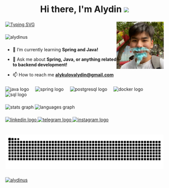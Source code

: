 <h1 align="center">Hi there, I'm Alydin
<img src="https://github.com/blackcater/blackcater/raw/main/images/Hi.gif" height="32"/>
</h1>

###

<img align="right" height="150" src="images/logo.png" />

###

[![Typing SVG](https://readme-typing-svg.herokuapp.com?color=%2336BCF7&lines=I+am+a+backend+developer!;I+am+from+Kyrgyzstan🇰🇬;I+love+coding;Java+rocks!&speed=40)](https://git.io/typing-svg)

###

<p align="left"> <img src="https://komarev.com/ghpvc/?username=alydinus&label=Profile%20views&color=0e75b6&style=flat" alt="alydinus" /> </p>

###

- 🌱 I’m currently learning ****Spring** and **Java**!**

- 💬 Ask me about ****Spring**, **Java**, or anything related to **backend development**!**

- 📫 How to reach me **alykulovalydin@gmail.com**

###

<div align="left">
  <img src="https://skillicons.dev/icons?i=java" height="30" alt="java logo"  />
  <img width="12" />
  <img src="https://skillicons.dev/icons?i=spring" height="30" alt="spring logo"  />
  <img width="12" />
  <img src="https://skillicons.dev/icons?i=postgres" height="30" alt="postgresql logo"  />
  <img width="12" />
  <img src="https://skillicons.dev/icons?i=docker" height="30" alt="docker logo" />
  <img width="12" />
  <img src="https://skillicons.dev/icons?i=sql" height="30" alt="sql logo" />
  <img width="12" />
</div>

###

<div align="left">
  <img src="https://github-readme-stats.vercel.app/api?username=alydinus&hide_title=false&hide_rank=false&show_icons=true&include_all_commits=true&count_private=true&disable_animations=false&theme=rose_pine&locale=en&hide_border=true&custom_title=See%20how%20I%20look" height="190" alt="stats graph"  />
  <img src="https://github-readme-stats.vercel.app/api/top-langs?username=alydinus&locale=en&hide_title=false&layout=compact&card_width=320&langs_count=5&theme=rose_pine&hide_border=true&custom_title=I%20frequently%20use%20it." height="190" alt="languages graph"  />
</div>

###

<div align="left">
  <a href="https://www.linkedin.com/in/%D0%B0%D0%BB%D1%8B%D0%B4%D0%B8%D0%BD-%D0%B0%D0%BB%D1%8B%D0%BA%D1%83%D0%BB%D0%BE%D0%B2-bb2a11366/" target="_blank">
    <img src="https://img.shields.io/static/v1?message=LinkedIn&logo=linkedin&label=&color=0077B5&logoColor=white&labelColor=&style=for-the-badge" height="35" alt="linkedin logo"  />
  </a>
  <a href="https://t.me/alydinnnn" target="_blank">
    <img src="https://img.shields.io/static/v1?message=Telegram&logo=telegram&label=&color=2CA5E0&logoColor=white&labelColor=&style=for-the-badge" height="35" alt="telegram logo"  />
  </a>
  <a href="https://www.instagram.com/alydinus" target="_blank">
    <img src="https://img.shields.io/static/v1?message=Instagram&logo=instagram&label=&color=E4405F&logoColor=white&labelColor=&style=for-the-badge" height="35" alt="instagram logo"  />
  </a>
</div>

###

<br clear="both">

<img src="https://raw.githubusercontent.com/alydinus/alydinus/output/snake.svg" alt="Snake animation" />

###

<p align="left"> <a href="https://github.com/ryo-ma/github-profile-trophy"><img src="https://github-profile-trophy.vercel.app/?username=alydinus" alt="alydinus" /></a> </p>

###
